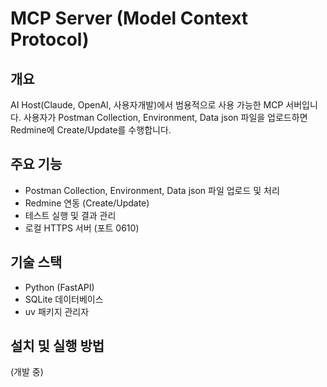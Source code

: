 # MCP Server (Model Context Protocol)

## 개요
AI Host(Claude, OpenAI, 사용자개발)에서 범용적으로 사용 가능한 MCP 서버입니다. 사용자가 Postman Collection, Environment, Data json 파일을 업로드하면 Redmine에 Create/Update를 수행합니다.

## 주요 기능
- Postman Collection, Environment, Data json 파일 업로드 및 처리
- Redmine 연동 (Create/Update)
- 테스트 실행 및 결과 관리
- 로컬 HTTPS 서버 (포트 0610)

## 기술 스택
- Python (FastAPI)
- SQLite 데이터베이스
- uv 패키지 관리자

## 설치 및 실행 방법
(개발 중)